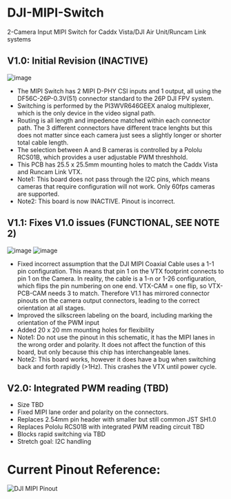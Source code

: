 # DJI-MIPI-Switch
2-Camera Input MIPI Switch for Caddx Vista/DJI Air Unit/Runcam Link systems


## V1.0: Initial Revision (INACTIVE)

![image](https://github.com/user-attachments/assets/19f00abc-7030-4193-8217-5f199d6d0264)

- The MIPI Switch has 2 MIPI D-PHY CSI inputs and 1 output, all using the DF56C-26P-0.3V(51) connector standard to the 26P DJI FPV system.
- Switching is performed by the PI3WVR646GEEX analog multiplexer, which is the only device in the video signal path.
- Routing is all length and impedence matched within each connector path. The 3 different connectors have different trace lenghts but this does not matter since each camera just sees a slightly longer or shorter total cable length.
- The selection between A and B cameras is controlled by a Pololu RCS01B, which provides a user adjustable PWM threshhold.
- This PCB has 25.5 x 25.5mm mounting holes to match the Caddx Vista and Runcam Link VTX.
- Note1: This board does not pass through the I2C pins, which means cameras that require configuration will not work. Only 60fps cameras are supported.
- Note2: This board is now INACTIVE. Pinout is incorrect.


## V1.1: Fixes V1.0 issues (FUNCTIONAL, SEE NOTE 2)

![image](https://github.com/user-attachments/assets/c56ef4ff-1371-4ec6-afa3-4b5e3d338c48)
![image](https://github.com/user-attachments/assets/7a22f38d-aa0f-444b-b377-054abdd3db6e)

- Fixed incorrect assumption that the DJI MIPI Coaxial Cable uses a 1-1 pin configuration. This means that pin 1 on the VTX footprint connects to pin 1 on the Camera. In reality, the cable is a 1-n or 1-26 configuration, which flips the pin numbering on one end. VTX-CAM = one flip, so VTX-PCB-CAM needs 3 to match. Therefore V1.1 has mirrored connector pinouts on the camera output connectors, leading to the correct orientation at all stages.
- Improved the silkscreen labeling on the board, including marking the orientation of the PWM input
- Added 20 x 20 mm mounting holes for flexibility
- Note1: Do not use the pinout in this schematic, it has the MIPI lanes in the wrong order and polarity. It does not affect the function of this board, but only because this chip has interchangeable lanes.
- Note2: This board works, however it does have a bug when switching back and forth rapidly (>1Hz). This crashes the VTX until power cycle.


## V2.0: Integrated PWM reading (TBD)

- Size TBD
- Fixed MIPI lane order and polarity on the connectors.
- Replaces 2.54mm pin header with smaller but still common JST SH1.0
- Replaces Pololu RCS01B with integrated PWM reading circuit TBD
- Blocks rapid switching via TBD
- Stretch goal: I2C handling


# Current Pinout Reference:

![DJI MIPI Pinout](https://github.com/user-attachments/assets/92999fe0-bf99-419b-b137-15249c2e8324)



